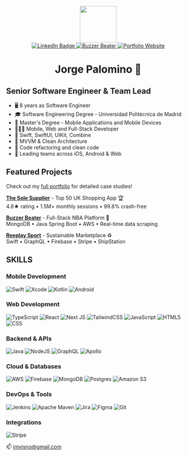<div id="header" align="center">
  <img src="https://media.giphy.com/media/v1.Y2lkPTc5MGI3NjExa29wZmdwMXEwMTN3MTlraTZlZWIydWJ1ZTNpZzZjZ2o3Y3RqZHlraSZlcD12MV9pbnRlcm5hbF9naWZfYnlfaWQmY3Q9Zw/3o7bufB2gMeaRFfumY/giphy.gif" width="100"/>
  <div id="badges">
    <a href="https://www.linkedin.com/in/jorge-palomino/">
      <img src="https://img.shields.io/badge/LinkedIn-blue?style=for-the-badge&logo=linkedin&logoColor=white" alt="LinkedIn Badge"/>
    </a>
    <a href="https://apps.apple.com/es/app/buzzer-beater/id1527137167">
      <img src="https://img.shields.io/badge/Buzzer%20Beater-000000?style=for-the-badge&logo=apple&logoColor=white" alt="Buzzer Beater"/>
    </a>
    <a href="https://jorgepalomino.dev/">
      <img src="https://img.shields.io/badge/Portfolio-6C63FF?style=for-the-badge&logo=safari&logoColor=white" alt="Portfolio Website"/>
    </a>
  </div>
  <h1>Jorge Palomino 🫡</h1>
</div>

## Senior Software Engineer & Team Lead
- 🖥️ 8 years as Software Engineer
- 🎓 Software Engineering Degree - Universidad Politécnica de Madrid
- 📱 Master's Degree - Mobile Applications and Mobile Devices
- 🧑🏾‍🚀 Mobile, Web and Full-Stack Developer
- 🍏 Swift, SwiftUI, UIKit, Combine
- 🔩 MVVM & Clean Architecture
- 🫧 Code refactoring and clean code
- 👥 Leading teams across iOS, Android & Web

## Featured Projects
Check out my [full portfolio](https://jorgepalomino.dev) for detailed case studies!

**[The Sole Supplier](https://jorgepalomino.dev/ios/sole-supplier)** - Top 50 UK Shopping App 🏆  
4.8★ rating • 1.5M+ monthly sessions • 99.8% crash-free

**[Buzzer Beater](https://jorgepalomino.dev/ios/buzzer-beater)** - Full-Stack NBA Platform 🏀  
MongoDB • Java Spring Boot • AWS • Real-time data scraping

**[Reeplay Sport](https://jorgepalomino.dev/ios/reeplay)** - Sustainable Marketplace ♻️  
Swift • GraphQL • Firebase • Stripe • ShipStation

## SKILLS
### Mobile Development
![Swift](https://img.shields.io/badge/swift-F54A2A?style=for-the-badge&logo=swift&logoColor=white)
![Xcode](https://img.shields.io/badge/Xcode-007ACC?style=for-the-badge&logo=Xcode&logoColor=white)
![Kotlin](https://img.shields.io/badge/Kotlin-%237F52FF.svg?style=for-the-badge&logo=kotlin&logoColor=white)
![Android](https://img.shields.io/badge/Jetpack-3DDC84?style=for-the-badge&logo=android&logoColor=white)

### Web Development
![TypeScript](https://img.shields.io/badge/typescript-%23007ACC.svg?style=for-the-badge&logo=typescript&logoColor=white)
![React](https://img.shields.io/badge/react-%2320232a.svg?style=for-the-badge&logo=react&logoColor=%2361DAFB)
![Next JS](https://img.shields.io/badge/Next-black?style=for-the-badge&logo=next.js&logoColor=white)
![TailwindCSS](https://img.shields.io/badge/tailwindcss-%2338B2AC.svg?style=for-the-badge&logo=tailwind-css&logoColor=white)
![JavaScript](https://img.shields.io/badge/javascript-%23323330.svg?style=for-the-badge&logo=javascript&logoColor=%23F7DF1E)
![HTML5](https://img.shields.io/badge/html5-%23E34F26.svg?style=for-the-badge&logo=html5&logoColor=white)
![CSS](https://img.shields.io/badge/CSS-1572B6?style=for-the-badge&logo=css3&logoColor=fff)

### Backend & APIs
![Java](https://img.shields.io/badge/java-%23ED8B00.svg?style=for-the-badge&logo=openjdk&logoColor=white)
![NodeJS](https://img.shields.io/badge/node.js-6DA55F?style=for-the-badge&logo=node.js&logoColor=white)
![GraphQL](https://img.shields.io/badge/-GraphQL-E10098?style=for-the-badge&logo=graphql&logoColor=white)
![Apollo](https://img.shields.io/badge/-Apollo%20GraphQL-311C87?style=for-the-badge&logo=apollo-graphql)

### Cloud & Databases
![AWS](https://img.shields.io/badge/AWS-%23FF9900.svg?style=for-the-badge&logo=amazon-aws&logoColor=white)
![Firebase](https://img.shields.io/badge/firebase-%23039BE5.svg?style=for-the-badge&logo=firebase)
![MongoDB](https://img.shields.io/badge/MongoDB-%234ea94b.svg?style=for-the-badge&logo=mongodb&logoColor=white)
![Postgres](https://img.shields.io/badge/postgres-%23316192.svg?style=for-the-badge&logo=postgresql&logoColor=white)
![Amazon S3](https://img.shields.io/badge/Amazon%20S3-FF9900?style=for-the-badge&logo=amazons3&logoColor=white)

### DevOps & Tools
![Jenkins](https://img.shields.io/badge/jenkins-%232C5263.svg?style=for-the-badge&logo=jenkins&logoColor=white)
![Apache Maven](https://img.shields.io/badge/Apache%20Maven-C71A36?style=for-the-badge&logo=Apache%20Maven&logoColor=white)
![Jira](https://img.shields.io/badge/jira-%230A0FFF.svg?style=for-the-badge&logo=jira&logoColor=white)
![Figma](https://img.shields.io/badge/figma-%23F24E1E.svg?style=for-the-badge&logo=figma&logoColor=white)
![Git](https://img.shields.io/badge/git-%23F05033.svg?style=for-the-badge&logo=git&logoColor=white)

### Integrations
![Stripe](https://img.shields.io/badge/Stripe-626CD9?style=for-the-badge&logo=Stripe&logoColor=white)

📫 imvisno@gmail.com
